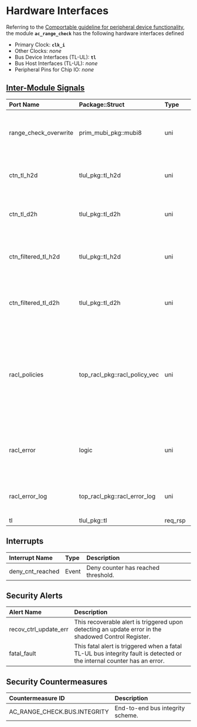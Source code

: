 # Hardware Interfaces

<!-- BEGIN CMDGEN util/regtool.py --interfaces ./hw/top_darjeeling/ip_autogen/ac_range_check/data/ac_range_check.hjson -->
Referring to the [Comportable guideline for peripheral device functionality](https://opentitan.org/book/doc/contributing/hw/comportability), the module **`ac_range_check`** has the following hardware interfaces defined
- Primary Clock: **`clk_i`**
- Other Clocks: *none*
- Bus Device Interfaces (TL-UL): **`tl`**
- Bus Host Interfaces (TL-UL): *none*
- Peripheral Pins for Chip IO: *none*

## [Inter-Module Signals](https://opentitan.org/book/doc/contributing/hw/comportability/index.html#inter-signal-handling)

| Port Name             | Package::Struct               | Type    | Act   |   Width | Description                                                                                                                          |
|:----------------------|:------------------------------|:--------|:------|--------:|:-------------------------------------------------------------------------------------------------------------------------------------|
| range_check_overwrite | prim_mubi_pkg::mubi8          | uni     | rcv   |       1 | Overwrites all ranges and let all requests pass through.                                                                             |
| ctn_tl_h2d            | tlul_pkg::tl_h2d              | uni     | rcv   |       1 | TL-UL input port (request part), synchronous                                                                                         |
| ctn_tl_d2h            | tlul_pkg::tl_d2h              | uni     | req   |       1 | TL-UL input port (response part), synchronous                                                                                        |
| ctn_filtered_tl_h2d   | tlul_pkg::tl_h2d              | uni     | req   |       1 | Filtered TL-UL output port (request part), synchronous                                                                               |
| ctn_filtered_tl_d2h   | tlul_pkg::tl_d2h              | uni     | rcv   |       1 | Filtered TL-UL output port (response part), synchronous                                                                              |
| racl_policies         | top_racl_pkg::racl_policy_vec | uni     | rcv   |       1 | Incoming RACL policy vector from a racl_ctrl instance. The policy selection vector (parameter) selects the policy for each register. |
| racl_error            | logic                         | uni     | req   |       1 | RACL error indication signal. If 1, the error log contains valid information.                                                        |
| racl_error_log        | top_racl_pkg::racl_error_log  | uni     | req   |       1 | RACL error log information of this module.                                                                                           |
| tl                    | tlul_pkg::tl                  | req_rsp | rsp   |       1 |                                                                                                                                      |

## Interrupts

| Interrupt Name   | Type   | Description                         |
|:-----------------|:-------|:------------------------------------|
| deny_cnt_reached | Event  | Deny counter has reached threshold. |

## Security Alerts

| Alert Name            | Description                                                                                                            |
|:----------------------|:-----------------------------------------------------------------------------------------------------------------------|
| recov_ctrl_update_err | This recoverable alert is triggered upon detecting an update error in the shadowed Control Register.                   |
| fatal_fault           | This fatal alert is triggered when a fatal TL-UL bus integrity fault is detected or the internal counter has an error. |

## Security Countermeasures

| Countermeasure ID            | Description                      |
|:-----------------------------|:---------------------------------|
| AC_RANGE_CHECK.BUS.INTEGRITY | End-to-end bus integrity scheme. |


<!-- END CMDGEN -->
